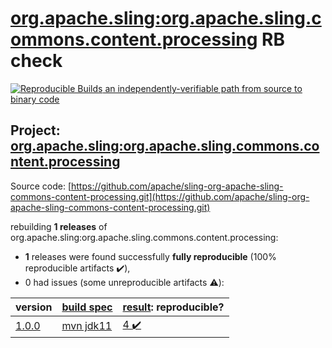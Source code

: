 [org.apache.sling:org.apache.sling.commons.content.processing](https://search.maven.org/artifact/org.apache.sling/org.apache.sling.commons.content.processing/) RB check
=======

[![Reproducible Builds](https://reproducible-builds.org/images/logos/rb.svg) an independently-verifiable path from source to binary code](https://reproducible-builds.org/)

## Project: [org.apache.sling:org.apache.sling.commons.content.processing](https://search.maven.org/artifact/org.apache.sling/org.apache.sling.commons.content.processing/)

Source code: [https://github.com/apache/sling-org-apache-sling-commons-content-processing.git](https://github.com/apache/sling-org-apache-sling-commons-content-processing.git)

rebuilding **1 releases** of org.apache.sling:org.apache.sling.commons.content.processing:
- **1** releases were found successfully **fully reproducible** (100% reproducible artifacts :heavy_check_mark:),
- 0 had issues (some unreproducible artifacts :warning:):

| version | [build spec](BUILDSPEC.md) | [result](https://reproducible-builds.org/docs/jvm/): reproducible? |
| -- | --------- | ------ |
| [1.0.0](https://search.maven.org/artifact/org.apache.sling/org.apache.sling.commons.content.processing/1.0.0/pom) | [mvn jdk11](org.apache.sling.commons.content.processing-1.0.0.buildspec) | [4 :heavy_check_mark: ](org.apache.sling.commons.content.processing-1.0.0.buildcompare) |
